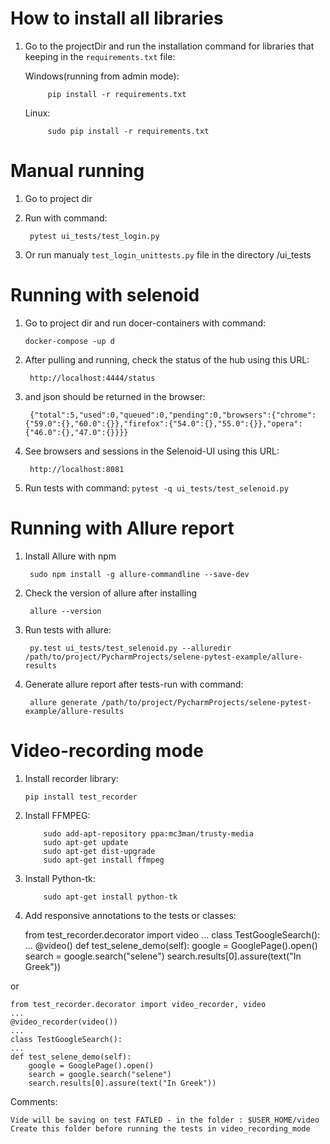 # How to install all libraries

1. Go to the projectDir and run the installation command for libraries that keeping in the `requirements.txt` file:

   Windows(running from admin mode):     
            
            pip install -r requirements.txt  

    Linux:
    
            sudo pip install -r requirements.txt

# Manual running

1. Go to project dir 

2. Run with command:
 
        pytest ui_tests/test_login.py

3. Or run manualy `test_login_unittests.py` file  in the directory /ui_tests


# Running with selenoid

1. Go to project dir and run docer-containers with command:
    
       docker-compose -up d  

2. After pulling and running, check the status of the hub using this URL: 

        http://localhost:4444/status
    
3. and json should be returned in the browser:
        
        {"total":5,"used":0,"queued":0,"pending":0,"browsers":{"chrome":{"59.0":{},"60.0":{}},"firefox":{"54.0":{},"55.0":{}},"opera":{"46.0":{},"47.0":{}}}}

4. See browsers and sessions in the Selenoid-UI using this URL:

        http://localhost:8081

4. Run tests with command: `pytest -q ui_tests/test_selenoid.py`



# Running with Allure report


1. Install Allure with npm

        sudo npm install -g allure-commandline --save-dev

2. Check the version of allure after installing 

        allure --version

3. Run tests with allure:
        
        py.test ui_tests/test_selenoid.py --alluredir /path/to/project/PycharmProjects/selene-pytest-example/allure-results

4. Generate allure report after tests-run with command:
    
        allure generate /path/to/project/PycharmProjects/selene-pytest-example/allure-results
        
        
# Video-recording mode


1. Install recorder library:

       pip install test_recorder  


2. Install  FFMPEG:

           sudo add-apt-repository ppa:mc3man/trusty-media  
           sudo apt-get update  
           sudo apt-get dist-upgrade  
           sudo apt-get install ffmpeg  
            
3. Install Python-tk:

           sudo apt-get install python-tk  
           
           
4. Add responsive annotations to the tests or classes:
    
    
    from test_recorder.decorator import video
    ...
    class TestGoogleSearch():
    ...
    @video()
    def test_selene_demo(self):
        google = GooglePage().open()
        search = google.search("selene")
        search.results[0].assure(text("In Greek"))
        
        
or

    from test_recorder.decorator import video_recorder, video
    ...
    @video_recorder(video())
    ...
    class TestGoogleSearch():
    ...
    def test_selene_demo(self):
        google = GooglePage().open()
        search = google.search("selene")
        search.results[0].assure(text("In Greek"))
        
        
Comments:

    Vide will be saving on test FATLED - in the folder : $USER_HOME/video   
    Create this folder before running the tests in video_recording_mode